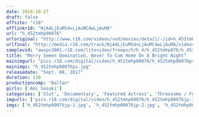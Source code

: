 ```yaml
---
date: 2018-10-27
draft: false
affsite: "r18"
afflinkr18: "NjA4LjEuMS4xLjAuMC4wLjAuMA"
url: "h_452tmhp00076"
urloriginal: "http://www.r18.com/videos/vod/movies/detail/-/id=h_452tmhp00076"
urlfinal: "http://media.r18.com/track/NjA4LjEuMS4xLjAuMC4wLjAuMA/videos/vod/movies/detail/-/id=h_452tmhp00076"
samplevid: "awspv3001.r18.com/litevideo/freepv/h/h_4/h_452tmhp076/h_452tmhp076_dmb_w.mp4"
title: "Merry Semen Domination, Never To Cum Home On A Bright Night"
mainimgurl: "pics.r18.com/digital/video/h_452tmhp00076/h_452tmhp00076ps.jpg"
mainimgs: "h_452tmhp00076ps.jpg"
releasedate: "Sept. 08, 2017"
duration: 130
productioncomp: "Baltan"
girls: ['Aki Sasaki']
categories: ['Slut', 'Documentary', 'Featured Actress', 'Threesome / Foursome', 'Dirty Talk', 'Hi-Def']
imgurls: ['pics.r18.com/digital/video/h_452tmhp00076/h_452tmhp00076jp-1.jpg', 'pics.r18.com/digital/video/h_452tmhp00076/h_452tmhp00076jp-2.jpg', 'pics.r18.com/digital/video/h_452tmhp00076/h_452tmhp00076jp-3.jpg', 'pics.r18.com/digital/video/h_452tmhp00076/h_452tmhp00076jp-4.jpg', 'pics.r18.com/digital/video/h_452tmhp00076/h_452tmhp00076jp-5.jpg', 'pics.r18.com/digital/video/h_452tmhp00076/h_452tmhp00076jp-6.jpg', 'pics.r18.com/digital/video/h_452tmhp00076/h_452tmhp00076jp-7.jpg', 'pics.r18.com/digital/video/h_452tmhp00076/h_452tmhp00076jp-8.jpg', 'pics.r18.com/digital/video/h_452tmhp00076/h_452tmhp00076jp-9.jpg', 'pics.r18.com/digital/video/h_452tmhp00076/h_452tmhp00076jp-10.jpg', 'pics.r18.com/digital/video/h_452tmhp00076/h_452tmhp00076jp-11.jpg', 'pics.r18.com/digital/video/h_452tmhp00076/h_452tmhp00076jp-12.jpg', 'pics.r18.com/digital/video/h_452tmhp00076/h_452tmhp00076jp-13.jpg', 'pics.r18.com/digital/video/h_452tmhp00076/h_452tmhp00076jp-14.jpg', 'pics.r18.com/digital/video/h_452tmhp00076/h_452tmhp00076jp-15.jpg', 'pics.r18.com/digital/video/h_452tmhp00076/h_452tmhp00076jp-16.jpg', 'pics.r18.com/digital/video/h_452tmhp00076/h_452tmhp00076jp-17.jpg', 'pics.r18.com/digital/video/h_452tmhp00076/h_452tmhp00076jp-18.jpg', 'pics.r18.com/digital/video/h_452tmhp00076/h_452tmhp00076jp-19.jpg', 'pics.r18.com/digital/video/h_452tmhp00076/h_452tmhp00076jp-20.jpg']
imgs: ['h_452tmhp00076jp-1.jpg', 'h_452tmhp00076jp-2.jpg', 'h_452tmhp00076jp-3.jpg', 'h_452tmhp00076jp-4.jpg', 'h_452tmhp00076jp-5.jpg', 'h_452tmhp00076jp-6.jpg', 'h_452tmhp00076jp-7.jpg', 'h_452tmhp00076jp-8.jpg', 'h_452tmhp00076jp-9.jpg', 'h_452tmhp00076jp-10.jpg', 'h_452tmhp00076jp-11.jpg', 'h_452tmhp00076jp-12.jpg', 'h_452tmhp00076jp-13.jpg', 'h_452tmhp00076jp-14.jpg', 'h_452tmhp00076jp-15.jpg', 'h_452tmhp00076jp-16.jpg', 'h_452tmhp00076jp-17.jpg', 'h_452tmhp00076jp-18.jpg', 'h_452tmhp00076jp-19.jpg', 'h_452tmhp00076jp-20.jpg']
---
```

